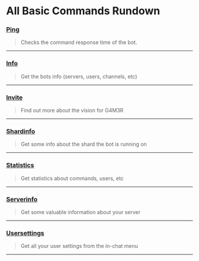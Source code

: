 # All Basic Commands Rundown

### [Ping](/commands/basic/ping.md)

> Checks the command response time of the bot.

---

### [Info](/commands/basic/info.md)

> Get the bots info \(servers, users, channels, etc\)

---

### [Invite](/commands/basic/invite.md)

> Find out more about the vision for G4M3R

---

### [Shardinfo](/commands/basic/shardinfo.md)

> Get some info about the shard the bot is running on

---

### [Statistics](/commands/basic/statistics.md)

> Get statistics about commands, users, etc

---

### [Serverinfo](/commands/basic/serverinfo.md)

> Get some valuable information about your server

---

### [Usersettings](/commands/basic/usersettings.md)

> Get all your user settings from the in-chat menu

---



